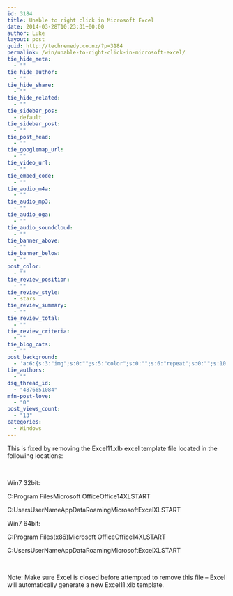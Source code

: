 ```yaml
---
id: 3184
title: Unable to right click in Microsoft Excel
date: 2014-03-28T10:23:31+00:00
author: Luke
layout: post
guid: http://techremedy.co.nz/?p=3184
permalink: /win/unable-to-right-click-in-microsoft-excel/
tie_hide_meta:
  - ""
tie_hide_author:
  - ""
tie_hide_share:
  - ""
tie_hide_related:
  - ""
tie_sidebar_pos:
  - default
tie_sidebar_post:
  - ""
tie_post_head:
  - ""
tie_googlemap_url:
  - ""
tie_video_url:
  - ""
tie_embed_code:
  - ""
tie_audio_m4a:
  - ""
tie_audio_mp3:
  - ""
tie_audio_oga:
  - ""
tie_audio_soundcloud:
  - ""
tie_banner_above:
  - ""
tie_banner_below:
  - ""
post_color:
  - ""
tie_review_position:
  - ""
tie_review_style:
  - stars
tie_review_summary:
  - ""
tie_review_total:
  - ""
tie_review_criteria:
  - ""
tie_blog_cats:
  - ""
post_background:
  - 'a:6:{s:3:"img";s:0:"";s:5:"color";s:0:"";s:6:"repeat";s:0:"";s:10:"attachment";s:0:"";s:3:"hor";s:0:"";s:3:"ver";s:0:"";}'
tie_authors:
  - ""
dsq_thread_id:
  - "4876651084"
mfn-post-love:
  - "0"
post_views_count:
  - "13"
categories:
  - Windows
---
```

This is fixed by removing the Excel11.xlb excel template file located in the following locations:

&nbsp;

Win7 32bit:

C:Program FilesMicrosoft OfficeOffice14XLSTART

C:UsersUserNameAppDataRoamingMicrosoftExcelXLSTART

Win7 64bit:

C:Program Files(x86)Microsoft OfficeOffice14XLSTART

C:UsersUserNameAppDataRoamingMicrosoftExcelXLSTART

&nbsp;

Note: Make sure Excel is closed before attempted to remove this file – Excel will automatically generate a new Excel11.xlb template.